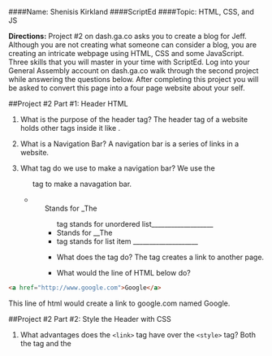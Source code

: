 ####Name: Shenisis Kirkland
####ScriptEd
####Topic: HTML, CSS, and JS

**Directions:** Project #2 on dash.ga.co asks you to create a blog for Jeff. Although you are not creating what someone can consider a blog, you are creating an intricate webpage using HTML, CSS and some JavaScript. Three skills that you will master in your time with ScriptEd. Log into your General Assembly account on dash.ga.co walk through the second project while answering the questions below. After completing this project you will be asked to convert this page into a four page website about your self.


##Project #2 Part #1: Header HTML
1. What is the purpose of the header tag?
 The header tag of a website holds other tags inside it like <body>.
2. What is a Navigation Bar?
 A navigation bar is a series of links in a website.
3. What tag do we use to make a navigation bar? 
 We use the <ul> tag to make a navagation bar.

4.  <ul> Stands for _The <ul> tag stands for unordered list___________________
    <li> Stands for __The <li> tag stands for list item ____________________

5. What does the <a> tag do?
The <a> tag creates a link to another page.

6. What would the line of HTML below do?

``` html
<a href="http://www.google.com">Google</a>
```
This line of html would create a link to google.com named Google.

##Project #2 Part #2: Style the Header with CSS

1. What advantages does the `<link>` tag have over the `<style>` tag?
 Both the <link> tag and the <style> tag are ways to incluse CSS in an html file. The <link> tag in particular accesses CSS from an external file instead of keeping it all written in the html like the <style> tag.

2. What is normalize.css?
 normalize.css is a CSS file that makes the code flexible to any browser. It renders all elements more consistently and in line with modern standards.

3. Why do we need to add a padding property to the `<ul>` tag?
 We needed to add the paddling property to the <ul> tag because the links were off-center after centering all the elements on the page. The browser compensated for the the bullet points, so we needed to add padding to counteract it and pad all sides.

4. What does the “inline” property do to a list of items?
 The "inline" property lines the list of items horizontally on the same line. They exist within the normal flow of text.

5. What do the following padding values do?

    padding: 25px 50px 75px 100px;
These values create specific padding values for each side by controlling each side's paddling individually.
    * top padding is 25px
    * right padding is 50px
    * bottom padding is 75px
    * left padding is 100px

    padding: 20px;
This value refers to all sides of the element because it's just one value.
    * top padding is 10px
    * right padding is 10px
    * bottom padding is 10px
    * left padding is 10px

6. What is the difference between padding and margin?
 Margin refers to 

7. What did border-radius do to the square border around the image?

##Project #2 Part #3: Responsive Design and Javascript

1. Why is responsive design becoming a more important aspect to consider when making a website compared to ten years ago?

2. Why is it important to center and narrow text on a webpage? (think visually)

3. What does this line of HTML do to an object? `margin: 0 auto;`

4. How does using `max-width` instead of `width` improve the readability of any webpage?

5. The media query to the below  will not be activated unless…

    ``` css
@media (max-width: 500px) {
    body {
        background: red;
    }
}
    ```

6. What does each digit of this Hexidecimal Color Code represent? #E78

 E represents ...

 7 represents ...

 8 represents ...

7. What is the Hex Color Code for true purple?  #

8. _______________ is the programming language that allows websites to be interactive.

9. This tag allows us to add JavaScript into any webpage? <          >

10. What is an event?

11. How does JavaScript use events?

**Activity** Copy all the text from your project so far into a new JS Bin workspace. From there you can change the site to an “About Me” website about yourself. To do this you will need to do the following:

- Manipulate much of the text and tags to represent yourself… Not Jeff

- Make sure that your "Like" button functions. If it does not work ask a teacher for guidance.



